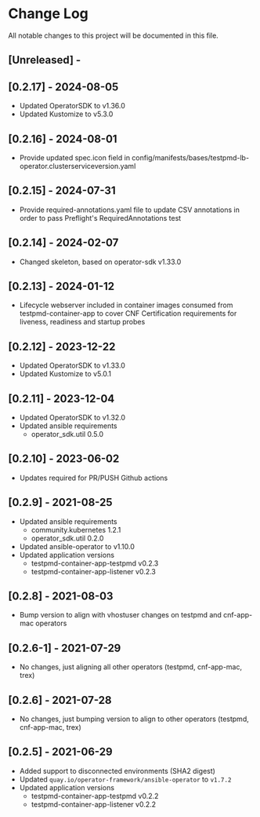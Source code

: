 # Change Log

All notable changes to this project will be documented in this file.

## [Unreleased] -

## [0.2.17] - 2024-08-05

- Updated OperatorSDK to v1.36.0
- Updated Kustomize to v5.3.0

## [0.2.16] - 2024-08-01

- Provide updated spec.icon field in config/manifests/bases/testpmd-lb-operator.clusterserviceversion.yaml

## [0.2.15] - 2024-07-31

- Provide required-annotations.yaml file to update CSV annotations in order to pass Preflight's RequiredAnnotations test

## [0.2.14] - 2024-02-07

- Changed skeleton, based on operator-sdk v1.33.0

## [0.2.13] - 2024-01-12

- Lifecycle webserver included in container images consumed from testpmd-container-app to cover CNF Certification requirements for liveness, readiness and startup probes

## [0.2.12] - 2023-12-22

- Updated OperatorSDK to v1.33.0
- Updated Kustomize to v5.0.1

## [0.2.11] - 2023-12-04

- Updated OperatorSDK to v1.32.0
- Updated ansible requirements
  - operator_sdk.util 0.5.0

## [0.2.10] - 2023-06-02

- Updates required for PR/PUSH Github actions

## [0.2.9] - 2021-08-25

- Updated ansible requirements
  - community.kubernetes 1.2.1
  - operator_sdk.util 0.2.0
- Updated ansible-operator  to v1.10.0
- Updated application versions
  - testpmd-container-app-testpmd v0.2.3
  - testpmd-container-app-listener v0.2.3

## [0.2.8] - 2021-08-03

- Bump version to align with vhostuser changes on testpmd and cnf-app-mac operators

## [0.2.6-1] - 2021-07-29

- No changes, just aligning all other operators (testpmd, cnf-app-mac, trex)

## [0.2.6] - 2021-07-28

- No changes, just bumping version to align to other operators (testpmd, cnf-app-mac, trex)

## [0.2.5] - 2021-06-29

- Added support to disconnected environments (SHA2 digest)
- Updated `quay.io/operator-framework/ansible-operator` to `v1.7.2`
- Updated application versions
  - testpmd-container-app-testpmd v0.2.2
  - testpmd-container-app-listener v0.2.2
